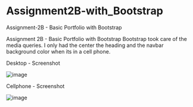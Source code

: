 # Assignment2B-with_Bootstrap
Assignment-2B - Basic Portfolio with Bootstrap

Assignment 2B - Basic Portfolio with Bootstrap
Bootstrap took care of the media queries. I only had the center the heading and the navbar background color when its in 
a cell phone.

Desktop - Screenshot

![image](https://user-images.githubusercontent.com/26657683/45465234-4b7ac000-b6e2-11e8-9b10-c962a6c2a753.png)

Cellphone - Screenshot

![image](https://user-images.githubusercontent.com/26657683/45465207-3140e200-b6e2-11e8-9e05-3f76cdea7f0a.png)

